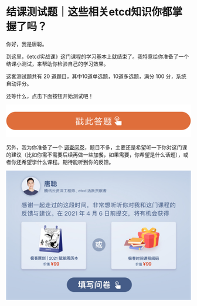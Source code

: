 # 结课测试题｜这些相关etcd知识你都掌握了吗？
你好，我是唐聪。

到这里，《etcd实战课》这门课程的学习基本上就结束了。我特意给你准备了一个结课小测试，来帮助你检验自己的学习效果。

这套测试题共有 20 道题目，其中10道单选题，10道多选题，满分 100 分，系统自动评分。

还等什么，点击下面按钮开始测试吧！

[![](images/353418/28d1be62669b4f3cc01c36466bf811a4.png)](http://time.geekbang.org/quiz/intro?act_id=377&exam_id=1120)

另外，我为你准备了一个 [调查问卷](https://jinshuju.net/f/sz6QOc)，题目不多，主要还是希望听一下你对这门课的建议（比如你需不需要后续再做一些加餐，如果需要，你希望是什么话题），或者你还希望学什么课程。期待能听到你的反馈。

[![](images/353418/798d78390fd8b8e43c7e3f1b77369285.jpg)](https://jinshuju.net/f/sz6QOc)